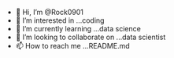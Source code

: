 - 👋 Hi, I’m @Rock0901
- 👀 I’m interested in ...coding
- 🌱 I’m currently learning ...data science
- 💞️ I’m looking to collaborate on ...data scientist
- 📫 How to reach me ...README.md

<!---
Rock0901/Rock0901 is a ✨ special ✨ repository because its `README.md` (this file) appears on your GitHub profile.
You can click the Preview link to take a look at your changes.
--->
